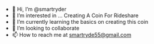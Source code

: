 - 👋 Hi, I’m @smartryder
- 👀 I’m interested in ... Creating A Coin For Rideshare
- 🌱 I’m currently learning the basics on creating this coin
- 💞️ I’m looking to collaborate
- 📫 How to reach me at smartryde55@gmail.com

<!---
smartryder/smartryder is a ✨ special ✨ repository because its `README.md` (this file) appears on your GitHub profile.
You can click the Preview link to take a look at your changes.
--->
